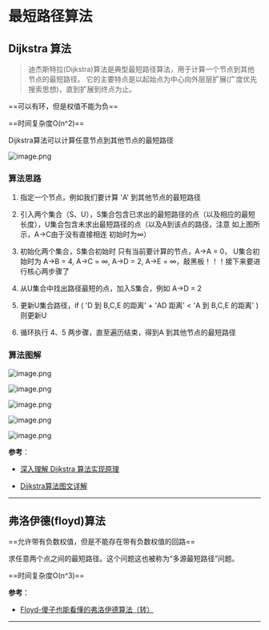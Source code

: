 # 最短路径算法

## Dijkstra 算法

> 迪杰斯特拉(Dijkstra)算法是典型最短路径算法，用于计算一个节点到其他节点的最短路径。
它的主要特点是以起始点为中心向外层层扩展(广度优先搜索思想)，直到扩展到终点为止。

==可以有环，但是权值不能为负==

==时间复杂度O(n^2)==

Dijkstra算法可以计算任意节点到其他节点的最短路径

![image.png](https://ws1.sinaimg.cn/large/006alGmrly1g9g951yczbj30a9062my8.jpg)

### 算法思路

1. 指定一个节点，例如我们要计算 'A' 到其他节点的最短路径

2. 引入两个集合（S、U），S集合包含已求出的最短路径的点（以及相应的最短长度），U集合包含未求出最短路径的点（以及A到该点的路径，注意 如上图所示，A->C由于没有直接相连 初始时为∞）

3. 初始化两个集合，S集合初始时 只有当前要计算的节点，A->A = 0，
    U集合初始时为 A->B = 4, A->C = ∞, A->D = 2, A->E = ∞，敲黑板！！！接下来要进行核心两步骤了
4. 从U集合中找出路径最短的点，加入S集合，例如 A->D = 2

5. 更新U集合路径，if ( 'D 到 B,C,E 的距离' + 'AD 距离' < 'A 到 B,C,E 的距离' ) 则更新U

6. 循环执行 4、5 两步骤，直至遍历结束，得到A 到其他节点的最短路径

### 算法图解

![image.png](https://ws1.sinaimg.cn/large/006alGmrly1g9g96p2uuyj30m00asq53.jpg)

![image.png](https://ws1.sinaimg.cn/large/006alGmrly1g9g971nqh3j30lg0b3q4w.jpg)

![image.png](https://ws1.sinaimg.cn/large/006alGmrly1g9g97bheutj30l30bnq5n.jpg)

![image.png](https://ws1.sinaimg.cn/large/006alGmrly1g9g97gxbsmj30jd0a0acc.jpg)

![image.png](https://ws1.sinaimg.cn/large/006alGmrly1g9g97p4x5gj30j409yq53.jpg)

**参考**：

- [深入理解 Dijkstra 算法实现原理](https://www.jianshu.com/p/ff6db00ad866)

- [Dijkstra算法图文详解](https://blog.csdn.net/lbperfect123/article/details/84281300)

---

## 弗洛伊德(floyd)算法

==允许带有负数权值，但是不能存在带有负数权值的回路==

求任意两个点之间的最短路径。这个问题这也被称为“多源最短路径”问题。

==时间复杂度O(n^3)==

**参考**：

- [Floyd-傻子也能看懂的弗洛伊德算法（转）](https://www.cnblogs.com/wangyuliang/p/9216365.html)

---

